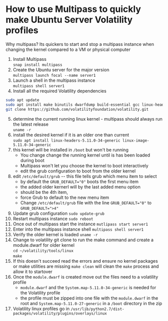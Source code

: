 # How to use Multipass to quickly make Ubuntu Server Volatility profiles #

Why multipass?  Its quickers to start and stop a multipass instance when changing the kernel compared to a VM or physical computer

1. Install Multipass  
`snap install multipass`
1. Create the Ubuntu server for the major version  
`multipass launch focal --name server1`
1. Launch a shell in the multipass instance  
`multipass shell server1`
1. Install all the required Volatility dependencies
```bash
sudo apt update
sudo apt install make binutils dwarfdump build-essential gcc linux-headers-generic
git clone https://github.com/volatilityfoundation/volatility.git
```
5. determine the current running linux kernel - multipass should always run the latest release  
`uname -r`
1. install the desired kernel if it is an older one than current  
`sudo apt install linux-headers-5.11.0-34-generic linux-image-5.11.0-34-generic`
1. this kernel will be installed in `/boot` but won't be running  
    - You change change the running kernel until is has been loaded during boot
    - Multipass won't let you choose the kernel to boot interactively
    - edit the grub configuration to boot from the older kernel
1. edit `/etc/default/grub` -- this file tells grub which menu item to select  
    - by default the `GRUB_DEFAULT="0"` boots the first menu item
    - the added older kernerl will by the last added menu option
    - should be the 4th item,
    - force Grub to default to the new menu item  
    - Change `/etc/default/grub` file with the line `GRUB_DEFAULT="0"` to `GRUB_DEFAULT=">4"`
1. Update grub configuration
`sudo update-grub`
1. Restart multipass instance
`sudo reboot`
1. Once out of multipass start the instance 
`mutlipass start server1`
1. Enter into the multipass instance shell
`multipass shell server1`
1. Verify the older kernel is loaded
`uname -r`
1. Change to volatility git clone to run the make command and create a module.dwarf for older kernel  
`cd ~/volatility/tools/linux`  
`make`
1. If this doesn't succeed read the errors and ensure no kernel packages or make utilities are missing `make clean` will clean the `make` process and allow it to startover
1. Once the `module.dwarf` is created move out the files need to a volatility profile
    - `module.dwarf` and the `System.map-5.11.0-34-generic` is needed for the Volatility profile
    - the profile must be zipped into one file with the `module.dwarf` in the root and `System.map-5.11.0-27-generic` in a `/boot` directory in the zip
17. Volatility linux profiles go in `/usr/lib/python2.7/dist-packages/volatility/plugins/overlays/linux`